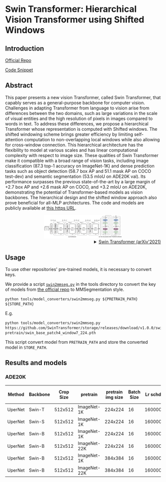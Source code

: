 # Swin Transformer: Hierarchical Vision Transformer using Shifted Windows

## Introduction

<!-- [ALGORITHM] -->

<a href="https://github.com/microsoft/Swin-Transformer">Official Repo</a>

<a href="https://github.com/open-mmlab/mmsegmentation/blob/v0.17.0/mmseg/models/backbones/swin.py#L524">Code Snippet</a>

## Abstract

This paper presents a new vision Transformer, called Swin Transformer, that capably serves as a general-purpose backbone for computer vision. Challenges in adapting Transformer from language to vision arise from differences between the two domains, such as large variations in the scale of visual entities and the high resolution of pixels in images compared to words in text. To address these differences, we propose a hierarchical Transformer whose representation is computed with Shifted windows. The shifted windowing scheme brings greater efficiency by limiting self-attention computation to non-overlapping local windows while also allowing for cross-window connection. This hierarchical architecture has the flexibility to model at various scales and has linear computational complexity with respect to image size. These qualities of Swin Transformer make it compatible with a broad range of vision tasks, including image classification (87.3 top-1 accuracy on ImageNet-1K) and dense prediction tasks such as object detection (58.7 box AP and 51.1 mask AP on COCO test-dev) and semantic segmentation (53.5 mIoU on ADE20K val). Its performance surpasses the previous state-of-the-art by a large margin of +2.7 box AP and +2.6 mask AP on COCO, and +3.2 mIoU on ADE20K, demonstrating the potential of Transformer-based models as vision backbones. The hierarchical design and the shifted window approach also prove beneficial for all-MLP architectures. The code and models are publicly available at [this https URL](https://github.com/microsoft/Swin-Transformer).

<!-- [IMAGE] -->
<div align=center>
<img src="resources/model_images/swin.png" width="50%"/>
</div>

<details>
<summary align="right"><a href="https://arxiv.org/abs/2103.14030">Swin Transformer (arXiv'2021)</a></summary>

```latex
@article{liu2021Swin,
  title={Swin Transformer: Hierarchical Vision Transformer using Shifted Windows},
  author={Liu, Ze and Lin, Yutong and Cao, Yue and Hu, Han and Wei, Yixuan and Zhang, Zheng and Lin, Stephen and Guo, Baining},
  journal={arXiv preprint arXiv:2103.14030},
  year={2021}
}
```

</details>

## Usage

To use other repositories' pre-trained models, it is necessary to convert keys.

We provide a script [`swin2mmseg.py`](../../tools/model_converters/swin2mmseg.py) in the tools directory to convert the key of models from [the official repo](https://github.com/SwinTransformer/Swin-Transformer-Semantic-Segmentation) to MMSegmentation style.

```shell
python tools/model_converters/swin2mmseg.py ${PRETRAIN_PATH} ${STORE_PATH}
```

E.g.

```shell
python tools/model_converters/swin2mmseg.py https://github.com/SwinTransformer/storage/releases/download/v1.0.0/swin_base_patch4_window7_224.pth pretrain/swin_base_patch4_window7_224.pth
```

This script convert model from `PRETRAIN_PATH` and store the converted model in `STORE_PATH`.

## Results and models

### ADE20K

| Method | Backbone | Crop Size | pretrain | pretrain img size | Batch Size | Lr schd | Mem (GB) | Inf time (fps) | mIoU  | mIoU(ms+flip) | config | download |
| ------ | -------- | --------- | ---------- | ------- | -------- | --- | --- | -------------- | ----- | ------------: | -------------------------------------------------------------------------------------------------------- | ------------------------------------------------------------------------------------------------------------------------------------------------------------------------------------------------------------------------------------------------------------------------------------------------------------------------------------------------------------ |
| UperNet | Swin-T | 512x512 | ImageNet-1K | 224x224 | 16          | 160000   | 5.02        | 21.06              | 44.41 | 45.79            | [config](https://github.com/open-mmlab/mmsegmentation/blob/master/configs/swin/upernet_swin_tiny_patch4_window7_512x512_160k_ade20k_pretrain_224x224_1K.py)  | [model](https://download.openmmlab.com/mmsegmentation/v0.5/swin/upernet_swin_tiny_patch4_window7_512x512_160k_ade20k_pretrain_224x224_1K/upernet_swin_tiny_patch4_window7_512x512_160k_ade20k_pretrain_224x224_1K_20210531_112542-e380ad3e.pth) &#124; [log](https://download.openmmlab.com/mmsegmentation/v0.5/swin/upernet_swin_tiny_patch4_window7_512x512_160k_ade20k_pretrain_224x224_1K/upernet_swin_tiny_patch4_window7_512x512_160k_ade20k_pretrain_224x224_1K_20210531_112542.log.json)     |
| UperNet | Swin-S | 512x512  | ImageNet-1K | 224x224 | 16          | 160000   | 6.17        | 14.72              | 47.72 | 49.24             | [config](https://github.com/open-mmlab/mmsegmentation/blob/master/configs/swin/upernet_swin_small_patch4_window7_512x512_160k_ade20k_pretrain_224x224_1K.py)  | [model](https://download.openmmlab.com/mmsegmentation/v0.5/swin/upernet_swin_small_patch4_window7_512x512_160k_ade20k_pretrain_224x224_1K/upernet_swin_small_patch4_window7_512x512_160k_ade20k_pretrain_224x224_1K_20210526_192015-ee2fff1c.pth) &#124; [log](https://download.openmmlab.com/mmsegmentation/v0.5/swin/upernet_swin_small_patch4_window7_512x512_160k_ade20k_pretrain_224x224_1K/upernet_swin_small_patch4_window7_512x512_160k_ade20k_pretrain_224x224_1K_20210526_192015.log.json)     |
| UperNet | Swin-B | 512x512 | ImageNet-1K | 224x224 | 16           | 160000   | 7.61        | 12.65              | 47.99 | 49.57             | [config](https://github.com/open-mmlab/mmsegmentation/blob/master/configs/swin/upernet_swin_base_patch4_window7_512x512_160k_ade20k_pretrain_224x224_1K.py)  | [model](https://download.openmmlab.com/mmsegmentation/v0.5/swin/upernet_swin_base_patch4_window7_512x512_160k_ade20k_pretrain_224x224_1K/upernet_swin_base_patch4_window7_512x512_160k_ade20k_pretrain_224x224_1K_20210526_192340-593b0e13.pth) &#124; [log](https://download.openmmlab.com/mmsegmentation/v0.5/swin/upernet_swin_base_patch4_window7_512x512_160k_ade20k_pretrain_224x224_1K/upernet_swin_base_patch4_window7_512x512_160k_ade20k_pretrain_224x224_1K_20210526_192340.log.json)     |
| UperNet | Swin-B | 512x512  | ImageNet-22K | 224x224 | 16          | 160000   | -        | -              | 50.31 | 51.9             | [config](https://github.com/open-mmlab/mmsegmentation/blob/master/configs/swin/upernet_swin_base_patch4_window7_512x512_160k_ade20k_pretrain_224x224_22K.py)  | [model](https://download.openmmlab.com/mmsegmentation/v0.5/swin/upernet_swin_base_patch4_window7_512x512_160k_ade20k_pretrain_224x224_22K/upernet_swin_base_patch4_window7_512x512_160k_ade20k_pretrain_224x224_22K_20210526_211650-762e2178.pth) &#124; [log](https://download.openmmlab.com/mmsegmentation/v0.5/swin/upernet_swin_base_patch4_window7_512x512_160k_ade20k_pretrain_224x224_22K/upernet_swin_base_patch4_window7_512x512_160k_ade20k_pretrain_224x224_22K_20210526_211650.log.json)     |
| UperNet | Swin-B | 512x512  | ImageNet-1K | 384x384 | 16          | 160000   | 8.52        | 12.10              | 48.35 | 49.65             | [config](https://github.com/open-mmlab/mmsegmentation/blob/master/configs/swin/upernet_swin_base_patch4_window12_512x512_160k_ade20k_pretrain_384x384_1K.py)  | [model](https://download.openmmlab.com/mmsegmentation/v0.5/swin/upernet_swin_base_patch4_window12_512x512_160k_ade20k_pretrain_384x384_1K/upernet_swin_base_patch4_window12_512x512_160k_ade20k_pretrain_384x384_1K_20210531_132020-05b22ea4.pth) &#124; [log](https://download.openmmlab.com/mmsegmentation/v0.5/swin/upernet_swin_base_patch4_window12_512x512_160k_ade20k_pretrain_384x384_1K/upernet_swin_base_patch4_window12_512x512_160k_ade20k_pretrain_384x384_1K_20210531_132020.log.json)     |
| UperNet | Swin-B | 512x512  | ImageNet-22K | 384x384 | 16          | 160000   | -        | -              | 50.76 | 52.4             | [config](https://github.com/open-mmlab/mmsegmentation/blob/master/configs/swin/upernet_swin_base_patch4_window12_512x512_160k_ade20k_pretrain_384x384_22K.py)  | [model](https://download.openmmlab.com/mmsegmentation/v0.5/swin/upernet_swin_base_patch4_window12_512x512_160k_ade20k_pretrain_384x384_22K/upernet_swin_base_patch4_window12_512x512_160k_ade20k_pretrain_384x384_22K_20210531_125459-429057bf.pth) &#124; [log](https://download.openmmlab.com/mmsegmentation/v0.5/swin/upernet_swin_base_patch4_window12_512x512_160k_ade20k_pretrain_384x384_22K/upernet_swin_base_patch4_window12_512x512_160k_ade20k_pretrain_384x384_22K_20210531_125459.log.json)     |
